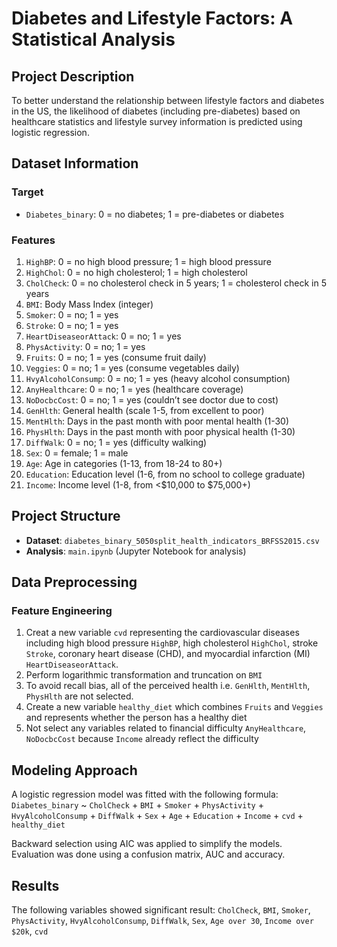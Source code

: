 # Diabetes and Lifestyle Factors: A Statistical Analysis

## Project Description
To better understand the relationship between lifestyle factors and diabetes in the US, the likelihood of diabetes (including pre-diabetes) based on healthcare statistics and lifestyle survey information is predicted using logistic regression. 

## Dataset Information
### Target
* `Diabetes_binary`: 0 = no diabetes; 1 = pre-diabetes or diabetes
### Features
1.	`HighBP`: 0 = no high blood pressure; 1 = high blood pressure
2.	`HighChol`: 0 = no high cholesterol; 1 = high cholesterol
3.	`CholCheck`: 0 = no cholesterol check in 5 years; 1 = cholesterol check in 5 years
4.	`BMI`: Body Mass Index (integer)
5.	`Smoker`: 0 = no; 1 = yes
6.	`Stroke`: 0 = no; 1 = yes
7.	`HeartDiseaseorAttack`: 0 = no; 1 = yes
8.	`PhysActivity`: 0 = no; 1 = yes
9.	`Fruits`: 0 = no; 1 = yes (consume fruit daily)
10.	`Veggies`: 0 = no; 1 = yes (consume vegetables daily)
11.	`HvyAlcoholConsump`: 0 = no; 1 = yes (heavy alcohol consumption)
12.	`AnyHealthcare`: 0 = no; 1 = yes (healthcare coverage)
13.	`NoDocbcCost`: 0 = no; 1 = yes (couldn’t see doctor due to cost)
14.	`GenHlth`: General health (scale 1-5, from excellent to poor)
15.	`MentHlth`: Days in the past month with poor mental health (1-30)
16.	`PhysHlth`: Days in the past month with poor physical health (1-30)
17.	`DiffWalk`: 0 = no; 1 = yes (difficulty walking)
18.	`Sex`: 0 = female; 1 = male
19.	`Age`: Age in categories (1-13, from 18-24 to 80+)
20.	`Education`: Education level (1-6, from no school to college graduate)
21.	`Income`: Income level (1-8, from <$10,000 to $75,000+)

## Project Structure
* **Dataset**: `diabetes_binary_5050split_health_indicators_BRFSS2015.csv`
* **Analysis**: `main.ipynb` (Jupyter Notebook for analysis)

## Data Preprocessing
### Feature Engineering
1. Creat a new variable `cvd` representing the cardiovascular diseases including high blood pressure `HighBP`, high cholesterol `HighChol`, stroke `Stroke`, coronary heart disease (CHD), and myocardial infarction (MI) `HeartDiseaseorAttack`. 
2. Perform logarithmic transformation and truncation on `BMI`
3. To avoid recall bias, all of the perceived health i.e. `GenHlth`, `MentHlth`, `PhysHlth` are not selected. 
4. Create a new variable `healthy_diet` which combines `Fruits` and `Veggies` and represents whether the person has a healthy diet
5. Not select any variables related to financial difficulty `AnyHealthcare`, `NoDocbcCost` because `Income` already reflect the difficulty

## Modeling Approach
A logistic regression model was fitted with the following formula:
`Diabetes_binary` ~ `CholCheck` + `BMI` + `Smoker` + `PhysActivity` + `HvyAlcoholConsump` + `DiffWalk` + `Sex` + `Age` + `Education` + `Income` + `cvd` + `healthy_diet`

Backward selection using AIC was applied to simplify the models. Evaluation was done using a confusion matrix, AUC and accuracy.

## Results
The following variables showed significant result: 
`CholCheck`, `BMI`, `Smoker`, `PhysActivity`, `HvyAlcoholConsump`, `DiffWalk`, `Sex`, `Age over 30`, `Income over $20k`, `cvd`

